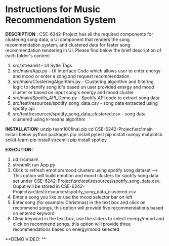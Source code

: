 # Instructions for Music Recommendation System

**DESCRIPTION :**
CSE-6242-Project has all the required components for clustering song data, a UI component that renders the song recommendation system, and clustered data for faster song recommendation rendering in UI. Please find below the brief description of each folder's content
1. src/.streamlit - UI Sytle Tags
2. src/main/App.py - UI Interface Code which allows user to enter energy and mood or enter a song and request recommendation. 
3. src/main/ClusteringAlgorithm.py - Clustering algorithm and filtering logic to identify song id's based on user provided energy and mood    cluster or based on input song's energy and mood cluster
4. src/main/Spotify_API_Demo.py - Spotify API code to extract song data
5. src/test/resources/spotify_song_data.csv - song data extracted using spotify api
6. src/test/resources/spotify_song_data_clustered.csv - song data clustered using k-means algorithm

**INSTALLATION:**
unzip team100final.zip
cd CSE-6242-Project\src\main\
Install below python packages
pip install pytest
pip install numpy matplotlib scikit-learn
pip install streamlit
pip install spotipy

**EXECUTION:**
1. cd src\main\
2. streamlit run App.py
3. Click to refresh emotion/mood clusters using spotify song dataset --> This option will build emotion and mood clusters for spotify song data set under CSE-6242-Project\src\test\resources\spotify_song_data.csv. Ouput will be stored in CSE-6242-Project\src\test\resources\spotify_song_data_clustered.csv
4. Enter a song you like or use the mood selector bar on left
5. Enter song (for example: Christmas) in the text box and click on recommend songs, this option will provide five recommendations based on entered keyword
6. Clear keyword in the text box, use the sliders to select energy/mood and click on recommend songs, this option will provide three recommendations based on energy/mood selected

**DEMO VIDEO: **

